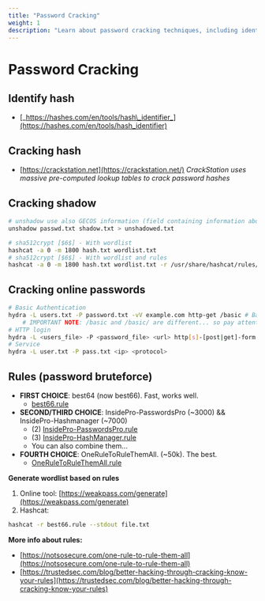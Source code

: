 ```yaml
---
title: "Password Cracking"
weight: 1
description: "Learn about password cracking techniques, including identifying hash types, cracking hashes with tools like hashcat and CrackStation, cracking shadow files, and online password cracking with hydra. Explore effective password bruteforce rules and wordlist generation for pentesting."
---
```


# Password Cracking

## Identify hash

* [_https://hashes.com/en/tools/hash\_identifier_](https://hashes.com/en/tools/hash_identifier)

## Cracking hash

* [https://crackstation.net](https://crackstation.net/) _CrackStation uses massive pre-computed lookup tables to crack password hashes_

## Cracking shadow

```sh
# unshadow use also GECOS information (field containing information about the user).
unshadow passwd.txt shadow.txt > unshadowed.txt

# sha512crypt [$6$] - With wordlist
hashcat -a 0 -m 1800 hash.txt wordlist.txt
# sha512crypt [$6$] - With wordlist and rules
hashcat -a 0 -m 1800 hash.txt wordlist.txt -r /usr/share/hashcat/rules/best64.rule
```

## Cracking online passwords

```sh
# Basic Authentication 
hydra -L users.txt -P password.txt -vV example.com http-get /basic # Basic Authentication
    # IMPORTANT NOTE: /basic and /basic/ are different... so pay attention to set the correct path
# HTTP login
hydra -L <users_file> -P <password_file> <url> http[s]-[post|get]-form \ "index.php:param1=value1&param2=value2&user=^USER^&pwd=^PASS^&paramn=valn:[F|S]=messageshowed"
# Service
hydra -L user.txt -P pass.txt <ip> <protocol> 
```

## Rules (password bruteforce)

* **FIRST CHOICE**:  best64 (now best66). Fast, works well.
  * [best66.rule](https://github.com/hashcat/hashcat/blob/master/rules/best66.rule)
* **SECOND/THIRD CHOICE**: InsidePro-PasswordsPro (\~3000) && InsidePro-Hashmanager (\~7000)
  * (2) [InsidePro-PasswordsPro.rule](https://github.com/hashcat/hashcat/blob/master/rules/InsidePro-PasswordsPro.rule)
  * (3) [InsidePro-HashManager.rule](https://github.com/hashcat/hashcat/blob/master/rules/InsidePro-HashManager.rule)
  * You can also combine them...
* **FOURTH CHOICE**: OneRuleToRuleThemAll. (\~50k). The best.
  * [OneRuleToRuleThemAll.rule](https://github.com/NotSoSecure/password_cracking_rules/blob/master/OneRuleToRuleThemAll.rule)

**Generate wordlist based on rules**

1. Online tool: [https://weakpass.com/generate](https://weakpass.com/generate)
2. Hashcat:
```bash
hashcat -r best66.rule --stdout file.txt
```


**More info about rules:**

* [https://notsosecure.com/one-rule-to-rule-them-all](https://notsosecure.com/one-rule-to-rule-them-all)
* [https://trustedsec.com/blog/better-hacking-through-cracking-know-your-rules](https://trustedsec.com/blog/better-hacking-through-cracking-know-your-rules)
